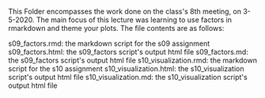 This Folder encompasses the work done on the class's 8th meeting, on 3-5-2020.
The main focus of this lecture was learning to use factors in rmarkdown and theme your plots. 
The file contents are as follows:

s09_factors.rmd: the markdown script for the s09 assignment
s09_factors.html: the s09_factors script's output html file
s09_factors.md: the s09_factors script's output html file
s10_visualization.rmd: the markdown script for the s10 assignment
s10_visualization.html: the s10_visualization script's output html file
s10_visualization.md: the s10_visualization script's output html file
